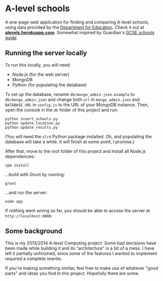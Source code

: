 # A-level schools

A one-page web application for finding and comparing A-level schools, using data provided by the [Department for Education](http://www.education.gov.uk/schools/performance/download_data.html). Check it out at [**alevels.herokuapp.com**](http://alevels.herokuapp.com). Somewhat inspired by Guardian's [GCSE schools guide](http://www.theguardian.com/education/gcse-schools-guide).

## Running the server locally

To run this locally, you will need: 

- Node.js (for the web server)
- MongoDB
- Python (for populating the database)

To set up the database, rename `db/mongo_admin.json.example` to `db/mongo_admin.json` and change both `url` in `mongo_admin.json` and `DATABASE_URL` in `config.js` to the URL of your MongoDB instance. Then, open the console in the `db` folder of this project and run:

    python insert_schools.py
    python update_location.py
    python update_results.py

(You will need the `xlrd` Python package installed. Oh, and populating the database will take a while. It will finish at some point, I promise.)

After that, move to the root folder of this project and install all Node.js dependencies:

    npm install

...build with Grunt by running:

    grunt

...and run the server:

    node app

If nothing went wrong so far, you should be able to access the server at `http://localhost:8000`.

## Some background

This is my 2013/2014 A-level Computing project. Some bad decisions have been made while building it and its "architecture" is a bit of a mess. I have left it partially unfinished, since some of the features I wanted to implement required a complete rewrite.

If you're making something similar, feel free to make use of whatever "good parts" and ideas you find in this project. Hopefully there are some.